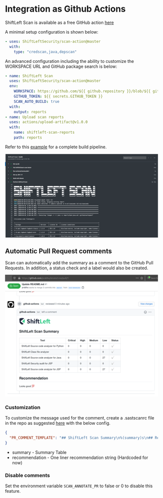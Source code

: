 # Integration as Github Actions

ShiftLeft Scan is available as a free GitHub action [here](https://github.com/marketplace/actions/shiftleft-scan)

A minimal setup configuration is shown below:

```yaml
- uses: ShiftLeftSecurity/scan-action@master
  with:
    type: "credscan,java,depscan"
```

An advanced configuration including the ability to customize the WORKSPACE URL and GitHub package search is below:

```yaml
- name: ShiftLeft Scan
  uses: ShiftLeftSecurity/scan-action@master
  env:
    WORKSPACE: https://github.com/${{ github.repository }}/blob/${{ github.sha }}
    GITHUB_TOKEN: ${{ secrets.GITHUB_TOKEN }}
    SCAN_AUTO_BUILD: true
  with:
    output: reports
- name: Upload scan reports
  uses: actions/upload-artifact@v1.0.0
  with:
    name: shiftleft-scan-reports
    path: reports
```

Refer to this [example](https://github.com/ShiftLeftSecurity/HelloShiftLeft/blob/master/.github/workflows/slscan.yml) for a complete build pipeline.

![Reports](img/scan-github.png)

## Automatic Pull Request comments

Scan can automatically add the summary as a comment to the GitHub Pull Requests. In addition, a status check and a label would also be created.

![Reports](img/gh-pr-comment.png)

### Customization

To customize the message used for the comment, create a .sastscanrc file in the repo as suggested [here](tips.md) with the below config.

```json
{
  "PR_COMMENT_TEMPLATE": "## ShiftLeft Scan Summary\n%(summary)s\n## Recommendation\n%(recommendation)s\n"
}
```

- summary - Summary Table
- recommendation - One liner recommendation string (Hardcoded for now)

### Disable comments

Set the environment variable `SCAN_ANNOTATE_PR` to false or 0 to disable this feature.
